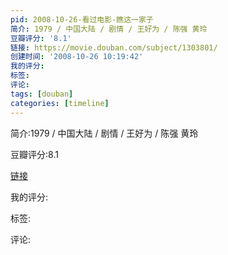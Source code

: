 ```yaml
---
pid: 2008-10-26-看过电影-瞧这一家子
简介: 1979 / 中国大陆 / 剧情 / 王好为 / 陈强 黄玲
豆瓣评分: '8.1'
链接: https://movie.douban.com/subject/1303801/
创建时间: '2008-10-26 10:19:42'
我的评分:
标签:
评论:
tags: [douban]
categories: [timeline]
---
```

简介:1979 / 中国大陆 / 剧情 / 王好为 / 陈强 黄玲

豆瓣评分:8.1

[链接](https://movie.douban.com/subject/1303801/)

我的评分:

标签:

评论:

